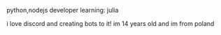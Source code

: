 python,nodejs developer
learning: julia

i love discord and creating bots to it!
im 14 years old and im from poland





 
